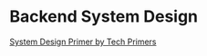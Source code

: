 
# Backend System Design

[System Design Primer by Tech Primers](https://www.youtube.com/playlist?list=PLTyWtrsGknYeX_wV9ysDuuAxvxfSBfVSI)
